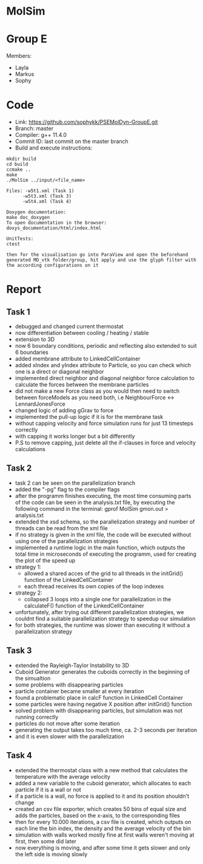 MolSim
===
# Group E #
Members:
* Layla
* Markus
* Sophy

# Code #
* Link:     https://github.com/sophykk/PSEMolDyn-GroupE.git
* Branch:   master
* Compiler: g++ 11.4.0
* Commit ID: last commit on the master branch 
* Build and execute instructions:
 ```
 mkdir build
 cd build
 ccmake ..
 make
 ./MolSim ../input/<file_name>

Files: -w5t1.xml (Task 1)
       -w5t3.xml (Task 3)
       -w5t4.xml (Task 4)
 
 Doxygen documentation: 
 make doc_doxygen
 To open documentation in the browser:
 doxys_documentation/html/index.html

UnitTests:
ctest
 
 then for the visualisation go into ParaView and open the beforehand generated MD_vtk folder/group, hit apply and use the glyph filter with the according configurations on it
```
# Report #
## Task 1 ##

- debugged and changed current thermostat
- now differentiation between cooling / heating / stable
- extension to 3D
- now 6 boundary conditions, periodic and reflecting also extended to suit 6 boundaries 
- added membrane attribute to LinkedCellContainer
- added xIndex and yIndex attribute to Particle, so you can check which one is a direct or diagonal neighbor
- implemented direct neighbor and diagonal neighbor force calculation to calculate the forces between the membrane particles
- did not make a new Force class as you would then need to switch between forceModels as you need both, i.e NeighbourForce <-> LennardJonesForce
- changed logic of adding gGrav to force
- implemented the pull-up logic if it is for the membrane task
- without capping velocity and force simulation runs for just 13 timesteps correctly
- with capping it works longer but a bit differently
- P.S to remove capping, just delete all the if-clauses in force and velocity calculations

## Task 2 ##

- task 2 can be seen on the parallelization branch
- added the "-pg" flag to the compiler flags
- after the programm finishes executing, the most time consuming parts of the code can be seen in the analysis.txt file, by executing the following command in the terminal: gprof MolSim gmon.out > analysis.txt
- extended the xsd schema, so the parallelization strategy and number of threads can be read from the xml file
- if no strategy is given in the xml file, the code will be executed without using one of the parallelization strategies
- implemented a runtime logic in the main function, which outputs the total time in microseconds of executing the programm, used for creating the plot of the speed up
- strategy 1:
   - allowed a shared acces of the grid to all threads in the initGrid() function of the LinkedCellContainer 
   - each thread receives its own copies of the loop indexes
- strategy 2:
   - collapsed 3 loops into a single one for parallelization in the calculateF() function of the LinkedCellContainer
- unfortunately, after trying out different parallelization strategies, we couldnt find a suitable parallelization strategy to speedup our simulation
- for both strategies, the runtime was slower than executing it without a parallelization strategy
    
  
## Task 3 ##

- extended the Rayleigh-Taylor Instability to 3D
- Cuboid Generator generates the cuboids correctly in the beginning of the simualtion
- some problems with disappearing particles
- particle container became smaller at every iteration
- found a problematic place in calcF function in LinkedCell Container
- some particles were having negative X position after initGrid() function
- solved problem with disappearing particles, but simulation was not running correctly
- particles do not move after some iteration
- generating the output takes too much time, ca. 2-3 seconds per iteration
- and it is even slower with the parallelization

## Task 4 ##

- extended the thermostat class with a new method that calculates the temperature with the average velocity
- added a new variable to the cuboid generator, which allocates to each particle if it is a wall or not
- if a particle is a wall, no force is applied to it and its position shouldn't change
- created an csv file exporter, which creates 50 bins of equal size and adds the particles, based on the x-axis, to the corresponding files
- then for every 10.000 iterations, a csv file is created, which outputs on each line the bin index, the density and the average velocity of the bin
- simulation with walls worked mostly fine at first walls weren't moving at first, then some did later
- now everything is moving, and after some time it gets slower and only the left side is moving slowly


